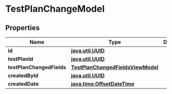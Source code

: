 
# TestPlanChangeModel

## Properties
| Name | Type | Description | Notes |
| ------------ | ------------- | ------------- | ------------- |
| **id** | [**java.util.UUID**](java.util.UUID.md) |  |  |
| **testPlanId** | [**java.util.UUID**](java.util.UUID.md) |  |  |
| **testPlanChangedFields** | [**TestPlanChangedFieldsViewModel**](TestPlanChangedFieldsViewModel.md) |  |  |
| **createdById** | [**java.util.UUID**](java.util.UUID.md) |  |  |
| **createdDate** | [**java.time.OffsetDateTime**](java.time.OffsetDateTime.md) |  |  [optional] |



